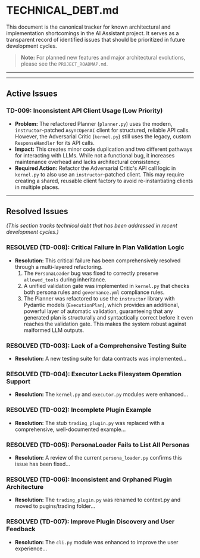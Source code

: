 # TECHNICAL_DEBT.md

This document is the canonical tracker for known architectural and implementation shortcomings in the AI Assistant project. It serves as a transparent record of identified issues that should be prioritized in future development cycles.

> **Note:** For planned new features and major architectural evolutions, please see the `PROJECT_ROADMAP.md`.

---

- - -

## Active Issues

### TD-009: Inconsistent API Client Usage (Low Priority)
-   **Problem:** The refactored Planner (`planner.py`) uses the modern, `instructor`-patched `AsyncOpenAI` client for structured, reliable API calls. However, the Adversarial Critic (`kernel.py`) still uses the legacy, custom `ResponseHandler` for its API calls.
-   **Impact:** This creates minor code duplication and two different pathways for interacting with LLMs. While not a functional bug, it increases maintenance overhead and lacks architectural consistency.
-   **Required Action:** Refactor the Adversarial Critic's API call logic in `kernel.py` to also use an `instructor`-patched client. This may require creating a shared, reusable client factory to avoid re-instantiating clients in multiple places.

---

## Resolved Issues

*(This section tracks technical debt that has been addressed in recent development cycles.)*

### RESOLVED (TD-008): Critical Failure in Plan Validation Logic
-   **Resolution:** This critical failure has been comprehensively resolved through a multi-layered refactoring.
    1.  The `PersonaLoader` bug was fixed to correctly preserve `allowed_tools` during inheritance.
    2.  A unified validation gate was implemented in `kernel.py` that checks both persona rules and `governance.yml` compliance rules.
    3.  The Planner was refactored to use the `instructor` library with Pydantic models (`ExecutionPlan`), which provides an additional, powerful layer of automatic validation, guaranteeing that any generated plan is structurally and syntactically correct before it even reaches the validation gate. This makes the system robust against malformed LLM outputs.

### RESOLVED (TD-003): Lack of a Comprehensive Testing Suite
 -   **Resolution:** A new testing suite for data contracts was implemented...

### RESOLVED (TD-004): Executor Lacks Filesystem Operation Support
-   **Resolution:** The `kernel.py` and `executor.py` modules were enhanced...

### RESOLVED (TD-002): Incomplete Plugin Example
-   **Resolution:** The stub `trading_plugin.py` was replaced with a comprehensive, well-documented example...

### RESOLVED (TD-005): PersonaLoader Fails to List All Personas
-   **Resolution:** A review of the current `persona_loader.py` confirms this issue has been fixed...
 
### RESOLVED (TD-006): Inconsistent and Orphaned Plugin Architecture
-   **Resolution:** The `trading_plugin.py` was renamed to context.py and moved to pugins/trading folder...

### RESOLVED (TD-007): Improve Plugin Discovery and User Feedback
 -   **Resolution:** The `cli.py` module was enhanced to improve the user experience...